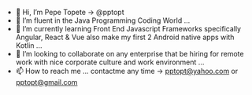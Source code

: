 - 👋 Hi, I’m Pepe Topete -> @pptopt
- 👀 I’m fluent in the Java Programming Coding World ...
- 🌱 I’m currently learning Front End Javascript Frameworks specifically Angular, React & Vue also make my first 2 Android native apps with Kotlin ...
- 💞️ I’m looking to collaborate on any enterprise that be hiring for remote work with nice corporate culture and work environment ...
- 📫 How to reach me ... contactme any time -> pptopt@yahoo.com or pptopt@gmail.com

<!---
pptopt/pptopt is a ✨ special ✨ repository because its `README.md` (this file) appears on your GitHub profile.
You can click the Preview link to take a look at your changes.
--->
